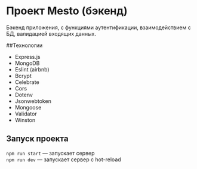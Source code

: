 # Проект Mesto (бэкенд)
Бэкенд приложения, с функциями аутентификации, 
взаимодействием с БД, валидацией входящих данных. 

##Технологии
* Express.js
* MongoDB
* Eslint (airbnb)
* Bcrypt
* Celebrate
* Cors
* Dotenv
* Jsonwebtoken
* Mongoose
* Validator
* Winston

## Запуск проекта

`npm run start` — запускает сервер   
`npm run dev` — запускает сервер с hot-reload

